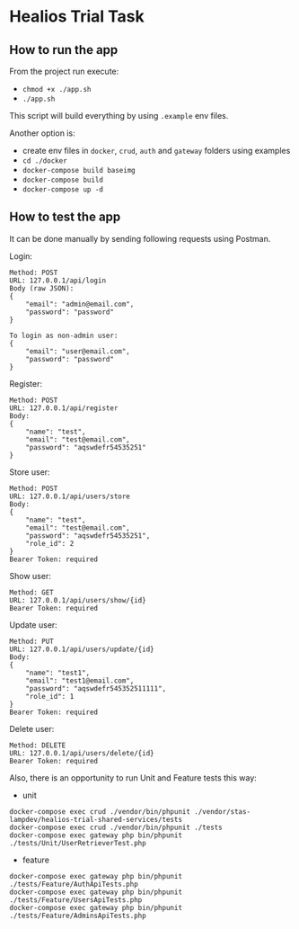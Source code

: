 # Healios Trial Task

## How to run the app

From the project run execute:
- `chmod +x ./app.sh`
- `./app.sh`

This script will build everything by using `.example` env files.

Another option is:
- create env files in `docker`, `crud`, `auth` and `gateway` folders using examples
- `cd ./docker`
- `docker-compose build baseimg`
- `docker-compose build`
- `docker-compose up -d`

## How to test the app

It can be done manually by sending following requests using Postman.

Login:
```
Method: POST
URL: 127.0.0.1/api/login
Body (raw JSON):
{
    "email": "admin@email.com",
    "password": "password"
}

To login as non-admin user:
{
    "email": "user@email.com",
    "password": "password"
}
```

Register:
```
Method: POST
URL: 127.0.0.1/api/register
Body:
{
    "name": "test",
    "email": "test@email.com",
    "password": "aqswdefr54535251"
}
```

Store user:
```
Method: POST
URL: 127.0.0.1/api/users/store
Body:
{
    "name": "test",
    "email": "test@email.com",
    "password": "aqswdefr54535251",
    "role_id": 2
}
Bearer Token: required
```

Show user:
```
Method: GET
URL: 127.0.0.1/api/users/show/{id}
Bearer Token: required
```

Update user:
```
Method: PUT
URL: 127.0.0.1/api/users/update/{id}
Body:
{
    "name": "test1",
    "email": "test1@email.com",
    "password": "aqswdefr545352511111",
    "role_id": 1
}
Bearer Token: required
```

Delete user:
```
Method: DELETE
URL: 127.0.0.1/api/users/delete/{id}
Bearer Token: required
```

Also, there is an opportunity to run Unit and Feature tests this way:
- unit
```
docker-compose exec crud ./vendor/bin/phpunit ./vendor/stas-lampdev/healios-trial-shared-services/tests
docker-compose exec crud ./vendor/bin/phpunit ./tests
docker-compose exec gateway php bin/phpunit ./tests/Unit/UserRetrieverTest.php
```
- feature
```
docker-compose exec gateway php bin/phpunit ./tests/Feature/AuthApiTests.php
docker-compose exec gateway php bin/phpunit ./tests/Feature/UsersApiTests.php
docker-compose exec gateway php bin/phpunit ./tests/Feature/AdminsApiTests.php
```